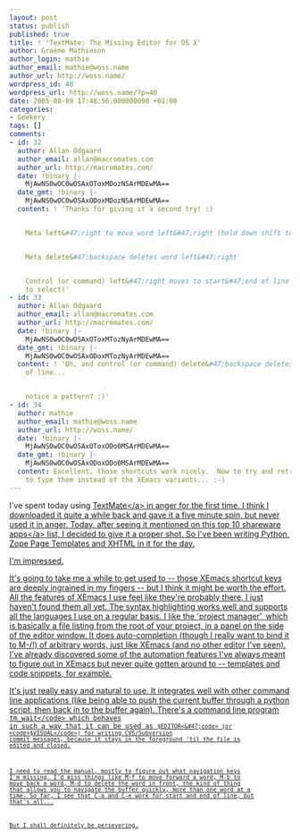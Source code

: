 ```yaml
---
layout: post
status: publish
published: true
title: ! 'TextMate: The Missing Editor for OS X'
author: Graeme Mathieson
author_login: mathie
author_email: mathie@woss.name
author_url: http://woss.name/
wordpress_id: 40
wordpress_url: http://woss.name/?p=40
date: 2005-08-09 17:48:56.000000000 +01:00
categories:
- Geekery
tags: []
comments:
- id: 32
  author: Allan Odgaard
  author_email: allan@macromates.com
  author_url: http://macromates.com/
  date: !binary |-
    MjAwNS0wOC0wOSAxOToxMDozNSArMDEwMA==
  date_gmt: !binary |-
    MjAwNS0wOC0wOSAxODoxMDozNSArMDEwMA==
  content: ! 'Thanks for giving it a second try! :)


    Meta left&#47;right to move word left&#47;right (hold down shift to select)


    Meta delete&#47;backspace deletes word left&#47;right


    Control (or command) left&#47;right moves to start&#47;end of line (again, shift
    to select)'
- id: 33
  author: Allan Odgaard
  author_email: allan@macromates.com
  author_url: http://macromates.com/
  date: !binary |-
    MjAwNS0wOC0wOSAxOToxMTozNyArMDEwMA==
  date_gmt: !binary |-
    MjAwNS0wOC0wOSAxODoxMTozNyArMDEwMA==
  content: ! 'Oh, and control (or command) delete&#47;backspace deletes to start&#47;end
    of line...


    notice a pattern? :)'
- id: 34
  author: mathie
  author_email: mathie@woss.name
  author_url: http://woss.name/
  date: !binary |-
    MjAwNS0wOC0wOSAxOToxODo0MSArMDEwMA==
  date_gmt: !binary |-
    MjAwNS0wOC0wOSAxODoxODo0MSArMDEwMA==
  content: Excellent, those shortcuts work nicely.  Now to try and retrain my fingers
    to type them instead of the XEmacs variants... :-)
---
```

I've spent today using <a href="http:&#47;&#47;macromates.com&#47;" title="TextMate: The Missing Editor for OS X">TextMate<&#47;a> in anger for the first time.  I think I downloaded it quite a while back and gave it a five minute spin, but never used it in anger.  Today, after seeing it mentioned on this <a href="http:&#47;&#47;maczealots.com&#47;articles&#47;shareware&#47;2005&#47;" title="MacZealots - Top 10 Shareware Apps of 2005">top 10 shareware apps<&#47;a> list, I decided to give it a proper shot.  So I've been writing Python, Zope Page Templates and XHTML in it for the day.

I'm impressed.

It's going to take me a while to get used to -- those XEmacs shortcut keys are deeply ingrained in my fingers -- but I think it might be worth the effort.  All the features of XEmacs I use feel like they're probably there, I just haven't found them all yet.  The syntax highlighting works well and supports all the languages I use on a regular basis.  I like the 'project manager', which is basically a file listing from the root of your project, in a panel on the side of the editor window.  It does auto-completion (though I really want to bind it to M-&#47;!) of arbitrary words, just like XEmacs (and no other editor I've seen).  I've already discovered some of the automation features I've always meant to figure out in XEmacs but never quite gotten around to -- templates and code snippets, for example.

It's just really easy and natural to use.  It integrates well with other command line applications (like being able to push the current buffer through a python script, then back in to the buffer again).  There's a command line program <code>tm_wait<&#47;code> which behaves in such a way that it can be used as <code>$EDITOR<&#47;code> (or <code>$VISUAL<&#47;code>) for writing CVS&#47;Subversion commit messages, because it stays in the foreground 'til the file is edited and closed.

I need to read the manual, mostly to figure out what navigation keys I'm missing.  I'd miss things like M-f to move forward a word, M-b to move back a word, M-d to delete the word in front, the kind of thing that allows you to navigate the buffer quickly, more than one word at a time.  So far, I see that C-a and C-e work for start and end of line, but that's all...

But I shall definitely be persevering.
